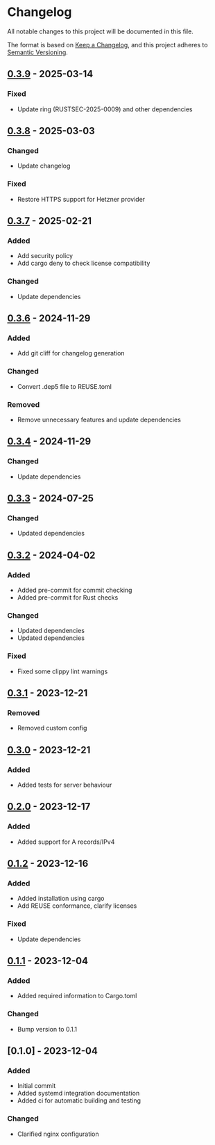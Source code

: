 # Changelog

All notable changes to this project will be documented in this file.

The format is based on [Keep a Changelog](https://keepachangelog.com/en/1.1.0/),
and this project adheres to [Semantic Versioning](https://semver.org/spec/v2.0.0.html).

## [0.3.9] - 2025-03-14

### <!-- 5 -->Fixed

- Update ring (RUSTSEC-2025-0009) and other dependencies

## [0.3.8] - 2025-03-03

### <!-- 2 -->Changed

- Update changelog

### <!-- 5 -->Fixed

- Restore HTTPS support for Hetzner provider

## [0.3.7] - 2025-02-21

### <!-- 1 -->Added

- Add security policy
- Add cargo deny to check license compatibility

### <!-- 2 -->Changed

- Update dependencies

## [0.3.6] - 2024-11-29

### <!-- 1 -->Added

- Add git cliff for changelog generation

### <!-- 2 -->Changed

- Convert .dep5 file to REUSE.toml

### <!-- 4 -->Removed

- Remove unnecessary features and update dependencies

## [0.3.4] - 2024-11-29

### <!-- 2 -->Changed

- Update dependencies

## [0.3.3] - 2024-07-25

### <!-- 2 -->Changed

- Updated dependencies

## [0.3.2] - 2024-04-02

### <!-- 1 -->Added

- Added pre-commit for commit checking
- Added pre-commit for Rust checks

### <!-- 2 -->Changed

- Updated dependencies
- Updated dependencies

### <!-- 5 -->Fixed

- Fixed some clippy lint warnings

## [0.3.1] - 2023-12-21

### <!-- 4 -->Removed

- Removed custom config

## [0.3.0] - 2023-12-21

### <!-- 1 -->Added

- Added tests for server behaviour

## [0.2.0] - 2023-12-17

### <!-- 1 -->Added

- Added support for A records/IPv4

## [0.1.2] - 2023-12-16

### <!-- 1 -->Added

- Added installation using cargo
- Add REUSE conformance, clarify licenses

### <!-- 5 -->Fixed

- Update dependencies

## [0.1.1] - 2023-12-04

### <!-- 1 -->Added

- Added required information to Cargo.toml

### <!-- 2 -->Changed

- Bump version to 0.1.1

## [0.1.0] - 2023-12-04

### <!-- 1 -->Added

- Initial commit
- Added systemd integration documentation
- Added ci for automatic building and testing

### <!-- 2 -->Changed

- Clarified nginx configuration

[0.3.9]: https://github.com/bbastin/dyndns/compare/v0.3.8..v0.3.9
[0.3.8]: https://github.com/bbastin/dyndns/compare/v0.3.7..v0.3.8
[0.3.7]: https://github.com/bbastin/dyndns/compare/v0.3.6..v0.3.7
[0.3.6]: https://github.com/bbastin/dyndns/compare/v0.3.5..v0.3.6
[0.3.4]: https://github.com/bbastin/dyndns/compare/v0.3.3..v0.3.4
[0.3.3]: https://github.com/bbastin/dyndns/compare/v0.3.2..v0.3.3
[0.3.2]: https://github.com/bbastin/dyndns/compare/v0.3.1..v0.3.2
[0.3.1]: https://github.com/bbastin/dyndns/compare/v0.3.0..v0.3.1
[0.3.0]: https://github.com/bbastin/dyndns/compare/v0.2.0..v0.3.0
[0.2.0]: https://github.com/bbastin/dyndns/compare/v0.1.2..v0.2.0
[0.1.2]: https://github.com/bbastin/dyndns/compare/v0.1.1..v0.1.2
[0.1.1]: https://github.com/bbastin/dyndns/compare/v0.1.0..v0.1.1

<!-- generated by git-cliff -->
